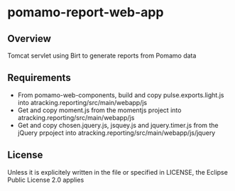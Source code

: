 # pomamo-report-web-app

## Overview

Tomcat servlet using Birt to generate reports from Pomamo data


## Requirements

- From pomamo-web-components, build and copy pulse.exports.light.js into atracking.reporting/src/main/webapp/js
- Get and copy moment.js from the momentjs project into atracking.reporting/src/main/webapp/js
- Get and copy chosen.jquery.js, jsquey.js and jquery.timer.js from the jQuery prpoject into atracking.reporting/src/main/webapp/js/jquery


## License

Unless it is explicitely written in the file or specified in LICENSE, the Eclipse Public License 2.0 applies
